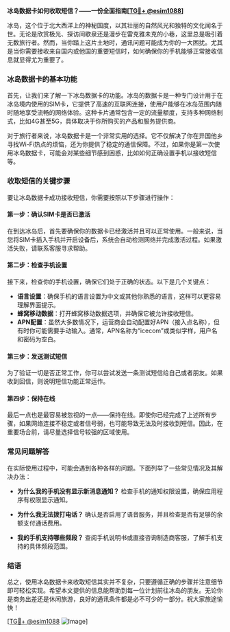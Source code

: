**冰岛数据卡如何收取短信？——一份全面指南[[TG💪+ @esim1088](https://t.me/s/esim1088)]**

冰岛，这个位于北大西洋上的神秘国度，以其壮丽的自然风光和独特的文化闻名于世。无论是欣赏极光、探访间歇泉还是漫步在雷克雅未克的小巷，这里总是吸引着无数旅行者。然而，当你踏上这片土地时，通讯问题可能成为你的一大困扰。尤其是当你需要接收来自国内或他国的重要短信时，如何确保你的手机能够正常接收信息就显得尤为重要了。

### 冰岛数据卡的基本功能

首先，让我们来了解一下冰岛数据卡的功能。冰岛的数据卡是一种专门设计用于在冰岛境内使用的SIM卡，它提供了高速的互联网连接，使用户能够在冰岛范围内随时随地享受流畅的网络体验。这种卡片通常包含一定的流量额度，支持多种网络制式，比如4G甚至5G，具体取决于你所购买的产品和服务提供商。

对于旅行者来说，冰岛数据卡是一个非常实用的选择。它不仅解决了你在异国他乡寻找Wi-Fi热点的烦恼，还为你提供了稳定的通信保障。不过，如果你是第一次使用冰岛数据卡，可能会对某些细节感到困惑，比如如何正确设置手机以接收短信等。

### 收取短信的关键步骤

要让冰岛数据卡成功接收短信，你需要按照以下步骤进行操作：

#### 第一步：确认SIM卡是否已激活
在到达冰岛后，首先要确保你的数据卡已经激活并且可以正常使用。一般来说，当您将SIM卡插入手机并开启设备后，系统会自动检测网络并完成激活过程。如果激活失败，请联系客服寻求帮助。

#### 第二步：检查手机设置
接下来，检查你的手机设置，确保它们处于正确的状态。以下是几个关键点：
- **语言设置**：确保手机的语言设置为中文或其他你熟悉的语言，这样可以更容易理解界面提示。
- **蜂窝移动数据**：打开蜂窝移动数据选项，并确保它被允许接收短信。
- **APN配置**：虽然大多数情况下，运营商会自动配置好APN（接入点名称），但有时你可能需要手动输入。通常，APN名称为“icecom”或类似字样，用户名和密码为空白。

#### 第三步：发送测试短信
为了验证一切是否正常工作，你可以尝试发送一条测试短信给自己或者朋友。如果收到回信，则说明短信功能正常运作。

#### 第四步：保持在线
最后一点也是最容易被忽视的一点——保持在线。即使你已经完成了上述所有步骤，如果网络连接不稳定或者信号弱，也可能导致无法及时接收到短信。因此，在重要场合前，请尽量选择信号较强的区域使用。

### 常见问题解答

在实际使用过程中，可能会遇到各种各样的问题。下面列举了一些常见情况及其解决办法：

- **为什么我的手机没有显示新消息通知？**
  检查手机的通知权限设置，确保应用程序有权限显示通知。
  
- **为什么我无法拨打电话？**
  确认是否启用了语音服务，并且检查是否有足够的余额支付通话费用。

- **我的手机支持哪些频段？**
  查阅手机说明书或直接咨询制造商客服，了解手机支持的具体频段范围。

### 结语

总之，使用冰岛数据卡来收取短信其实并不复杂，只要遵循正确的步骤并注意细节即可轻松实现。希望本文提供的信息能帮助到每一位计划前往冰岛的朋友。无论你是商务出差还是休闲旅游，良好的通讯条件都是必不可少的一部分。祝大家旅途愉快！

[[TG💪+ @esim1088](https://t.me/s/esim1088) ![Image](https://i.postimg.cc/4NQfJmqS/Snipaste-2025-05-13-00-14-12.png)]